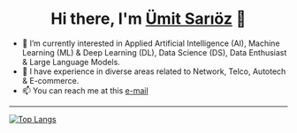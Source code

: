 <p>
  <h1 align="center"><b>Hi there, I'm <a href="https://www.linkedin.com/in/umitsarioz/">Ümit Sarıöz</a> 👋</b></h1>
</p>


<!--
**nshidqi/nshidqi** is a ✨ _special_ ✨ repository because its `README.md` (this file) appears on your GitHub profile.

Here are some ideas to get you started:

- 🔭 I’m currently working on ...
- 🌱 I’m currently learning ...
- 👯 I’m looking to collaborate on ...
- 🤔 I’m looking for help with ...
- 💬 Ask me about ...
- 📫 How to reach me: ...
- 😄 Pronouns: ...
- ⚡ Fun fact: ...
-->

- 🌱 I’m currently interested in Applied Artificial Intelligence (AI), Machine Learning (ML) & Deep Learning (DL), Data Science (DS), Data Enthusiast & Large Language Models.
- 🔭 I have experience in diverse areas related to Network, Telco, Autotech & E-commerce.
- 📫 You can reach me at this [e-mail](mailto:umitsariozz@gmail.com?subject=Hi,%20Ümit)

-----

[![Top Langs](https://github-readme-stats.vercel.app/api/top-langs/?username=umitsarioz&layout=compact&theme=transparent)](https://github.com/anuraghazra/github-readme-stats)
